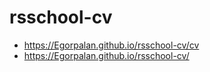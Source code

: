 # rsschool-cv
* https://Egorpalan.github.io/rsschool-cv/cv
* https://Egorpalan.github.io/rsschool-cv/
